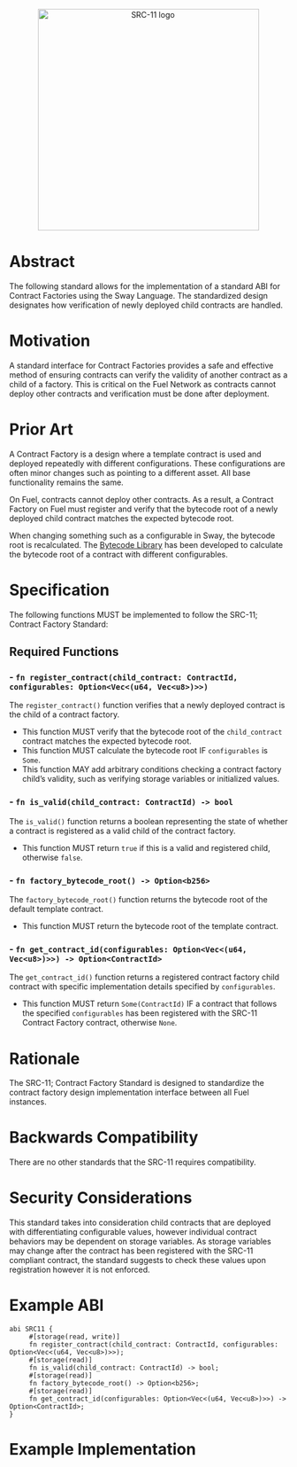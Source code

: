 <p align="center">
    <picture>
        <source media="(prefers-color-scheme: dark)" srcset=".docs/src-11-logo-dark-theme.png">
        <img alt="SRC-11 logo" width="400px" src=".docs/src-11-logo-light-theme.png">
    </picture>
</p>

# Abstract

The following standard allows for the implementation of a standard ABI for Contract Factories using the Sway Language. The standardized design designates how verification of newly deployed child contracts are handled.

# Motivation

A standard interface for Contract Factories provides a safe and effective method of ensuring contracts can verify the validity of another contract as a child of a factory. This is critical on the Fuel Network as contracts cannot deploy other contracts and verification must be done after deployment.

# Prior Art

A Contract Factory is a design where a template contract is used and deployed repeatedly with different configurations. These configurations are often minor changes such as pointing to a different asset. All base functionality remains the same.

On Fuel, contracts cannot deploy other contracts. As a result, a Contract Factory on Fuel must register and verify that the bytecode root of a newly deployed child contract matches the expected bytecode root.

When changing something such as a configurable in Sway, the bytecode root is recalculated. The [Bytecode Library](https://github.com/FuelLabs/sway-libs/tree/master/libs/bytecode) has been developed to calculate the bytecode root of a contract with different configurables.

# Specification

The following functions MUST be implemented to follow the SRC-11; Contract Factory Standard:

## Required Functions

### - `fn register_contract(child_contract: ContractId, configurables: Option<Vec<(u64, Vec<u8>)>>)`

The `register_contract()` function verifies that a newly deployed contract is the child of a contract factory.

- This function MUST verify that the bytecode root of the `child_contract` contract matches the expected bytecode root.
- This function MUST calculate the bytecode root IF `configurables` is `Some`.
- This function MAY add arbitrary conditions checking a contract factory child’s validity, such as verifying storage variables or initialized values.

### - `fn is_valid(child_contract: ContractId) -> bool`

The `is_valid()` function returns a boolean representing the state of whether a contract is registered as a valid child of the contract factory. 

- This function MUST return `true` if this is a valid and registered child, otherwise `false`.

### - `fn factory_bytecode_root() -> Option<b256>`

The `factory_bytecode_root()` function returns the bytecode root of the default template contract.

- This function MUST return the bytecode root of the template contract.

### - `fn get_contract_id(configurables: Option<Vec<(u64, Vec<u8>)>>) -> Option<ContractId>`

The `get_contract_id()` function returns a registered contract factory child contract with specific implementation details specified by `configurables`.

- This function MUST return `Some(ContractId)` IF a contract that follows the specified `configurables` has been registered with the SRC-11 Contract Factory contract, otherwise `None`.

# Rationale

The SRC-11; Contract Factory Standard is designed to standardize the contract factory design implementation interface between all Fuel instances. 

# Backwards Compatibility

There are no other standards that the SRC-11 requires compatibility.

# Security Considerations

This standard takes into consideration child contracts that are deployed with differentiating configurable values, however individual contract behaviors may be dependent on storage variables. As storage variables may change after the contract has been registered with the SRC-11 compliant contract, the standard suggests to check these values upon registration however it is not enforced.

# Example ABI

```sway
abi SRC11 {
     #[storage(read, write)]
     fn register_contract(child_contract: ContractId, configurables: Option<Vec<(u64, Vec<u8>)>>);
     #[storage(read)]
     fn is_valid(child_contract: ContractId) -> bool;
     #[storage(read)]
     fn factory_bytecode_root() -> Option<b256>;
     #[storage(read)]
     fn get_contract_id(configurables: Option<Vec<(u64, Vec<u8>)>>) -> Option<ContractId>;
}
```

# Example Implementation
